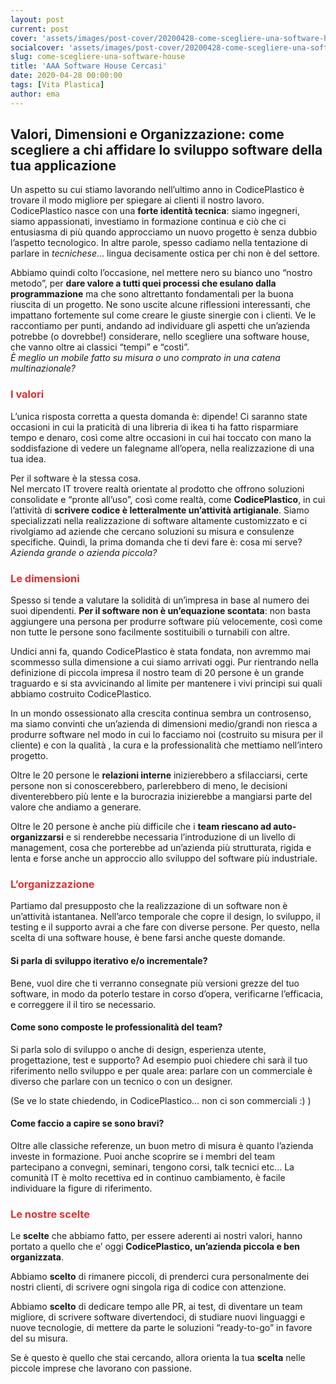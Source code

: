 ```yaml
---
layout: post
current: post
cover: 'assets/images/post-cover/20200428-come-scegliere-una-software-house.jpg'
socialcover: 'assets/images/post-cover/20200428-come-scegliere-una-software-house-s.jpg'
slug: come-scegliere-una-software-house
title: 'AAA Software House Cercasi'
date: 2020-04-28 00:00:00
tags: [Vita Plastica]
author: ema 
---
```




## Valori, Dimensioni e Organizzazione: come scegliere a chi affidare lo sviluppo software della tua applicazione

Un aspetto su cui stiamo lavorando nell’ultimo anno in CodicePlastico è trovare il modo migliore per spiegare ai clienti il nostro lavoro. CodicePlastico nasce con una **forte identità tecnica**: siamo ingegneri, siamo appassionati, investiamo in formazione continua e ciò che ci entusiasma di più quando approcciamo un nuovo progetto è senza dubbio l’aspetto tecnologico. In altre parole, spesso cadiamo nella tentazione di parlare in *tecnichese*... lingua decisamente ostica per chi non è del settore.

Abbiamo quindi colto l’occasione, nel mettere nero su bianco uno “nostro metodo”, per <strong>dare valore a tutti quei processi che esulano dalla programmazione</strong> ma che sono altrettanto fondamentali per la buona riuscita di un progetto. Ne sono uscite alcune riflessioni interessanti, che impattano fortemente sul come creare le giuste sinergie con i clienti. Ve le raccontiamo per punti, andando ad individuare gli aspetti che un’azienda potrebbe (o dovrebbe!) considerare, nello scegliere una software house,  che vanno oltre ai classici “tempi” e “costi”.
<br/>
<cite>È meglio un mobile fatto su misura o uno comprato in una catena multinazionale? </cite>
<br/>
<h3 style="color:#D93232">I valori</h3>
L’unica risposta corretta a questa domanda è: dipende! Ci saranno state occasioni in cui la praticità di una libreria di ikea ti ha fatto risparmiare tempo e denaro, così come altre occasioni in cui hai toccato con mano la soddisfazione di vedere un falegname all’opera,  nella realizzazione di una tua idea. 

Per il software è la stessa cosa. <br/>
Nel  mercato IT trovere realtà orientate al prodotto che offrono soluzioni consolidate e “pronte all’uso”, così come realtà, come <strong>CodicePlastico</strong>, in cui l’attività di <strong>scrivere codice è letteralmente un’attività artigianale</strong>. Siamo specializzati nella realizzazione di software altamente customizzato e ci rivolgiamo ad aziende che cercano soluzioni su misura e consulenze specifiche. Quindi, la prima domanda che ti devi fare è: cosa mi serve?
<br/>
<cite>Azienda grande o azienda piccola? </cite>
<br/>

<h3 style="color:#D93232">Le dimensioni</h3>
Spesso si tende a valutare la solidità di un’impresa in base al numero dei suoi dipendenti. <strong>Per il software non è un’equazione scontata</strong>: non basta aggiungere una persona per produrre software più velocemente, così come non tutte le persone sono facilmente sostituibili o turnabili con altre. 

Undici anni fa, quando CodicePlastico è stata fondata, non avremmo mai scommesso sulla dimensione a cui siamo arrivati oggi. Pur rientrando nella definizione di piccola impresa  il nostro team di 20 persone è un grande traguardo e si sta avvicinando al limite per mantenere i vivi principi sui quali abbiamo costruito CodicePlastico.

In un mondo ossessionato alla crescita continua sembra un controsenso, ma siamo convinti che un’azienda di dimensioni medio/grandi non  riesca a produrre software nel modo in cui lo facciamo noi (costruito su misura per il cliente) e con la qualità , la cura e la professionalità che mettiamo nell’intero progetto.

Oltre le 20 persone le <strong>relazioni interne</strong> inizierebbero a sfilacciarsi, certe persone non si conoscerebbero, parlerebbero di meno, le decisioni diventerebbero più lente e la burocrazia inizierebbe a mangiarsi parte del valore che andiamo a generare.

Oltre le 20 persone è anche più difficile che i <strong>team riescano ad auto-organizzarsi</strong> e si renderebbe necessaria l’introduzione di un livello di management, cosa che porterebbe ad un’azienda più strutturata, rigida e lenta e forse anche un approccio allo sviluppo del software più industriale.

<h3 style="color:#D93232">L’organizzazione</h3>

Partiamo dal presupposto che la realizzazione di un software non è un’attività istantanea.  Nell’arco temporale che copre il design, lo sviluppo, il testing e il supporto avrai a che fare con diverse persone.  Per questo, nella scelta di una software house, è bene farsi anche queste domande.

#### Si parla di sviluppo iterativo e/o incrementale? 

Bene, vuol dire che ti verranno consegnate più versioni grezze del tuo software, in modo da poterlo testare in corso d’opera, verificarne l’efficacia, e correggere il il tiro se necessario.

#### Come sono composte le professionalità del team? 

Si parla solo di sviluppo o anche di design, esperienza utente, progettazione, test e supporto? Ad esempio puoi chiedere chi sarà il tuo riferimento nello sviluppo e per quale area: parlare con un commerciale è diverso che parlare con un tecnico o con un designer. 

(Se ve lo state chiedendo, in CodicePlastico… non ci son commerciali :) )


#### Come faccio a capire se sono bravi? 

Oltre alle classiche referenze, un buon metro di misura è quanto l’azienda investe in formazione. Puoi anche scoprire se i membri del team partecipano a convegni, seminari, tengono corsi, talk tecnici etc… La comunità IT è molto recettiva ed in continuo cambiamento, è facile individuare la figure di riferimento.

<h3 style="color:#D93232"> Le nostre scelte</h3>
Le <strong>scelte</strong> che abbiamo fatto, per essere aderenti ai nostri valori, hanno portato a quello che e’ oggi <strong>CodicePlastico, un’azienda piccola e ben organizzata</strong>. 

Abbiamo <strong>scelto</strong> di rimanere piccoli, di prenderci cura personalmente dei nostri clienti, di scrivere ogni singola riga di codice con attenzione.

Abbiamo <strong>scelto</strong> di dedicare tempo alle PR, ai test, di diventare un team migliore, di scrivere software divertendoci, di studiare nuovi linguaggi e nuove tecnologie,  di mettere da parte le soluzioni “ready-to-go” in favore del su misura. 

Se è questo è quello che stai cercando, allora orienta la tua <strong>scelta</strong> nelle piccole imprese che lavorano con passione. 
